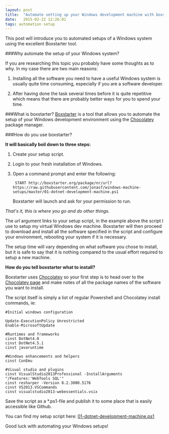 ```yaml
---
layout: post
title:  "Automate setting up your Windows development machine with boxstarter"
date:   2015-02-22 12:26:01
tags: automation setup
---
```


This post will introduce you to automated setups of a Windows system using the excellent Boxstarter tool.

###Why automate the setup of your Windows system?

If you are researching this topic you probably have some thoughts as to why. In my case there are two main reasons:

1. Installing all the software you need to have a useful Windows system is usually quite time consuming, especially if you are a software developer.

2. After having done the task several times before it is quite repetitive which means that there are probably better ways for you to spend your time.

###What is boxstarter?
[Boxstarter][] is a tool that allows you to automate the setup of your Windows development environment using the [Chocolatey][] package manager.

###How do you use boxstarter?

**It will basically boil down to three steps:**

1. Create your setup script.
2. Login to your fresh installation of Windows.
3. Open a command prompt and enter the following:

        START http://boxstarter.org/package/nr/url?https://raw.githubusercontent.com/jonasf/windows-machine-setups/master/01-dotnet-development-machine.ps1

	Boxstarter will launch and ask for your permission to run.

_That's it, this is where you go and do other things._

The _url_ argument links to your setup script, in the example above the script I use to setup my virtual Windows dev machine. Boxstarter will then proceed to download and install all the software specified in the script and configure your environment, rebooting your system if it is necessary.
	
The setup time will vary depending on what software you chose to install, but it is safe to say that it is nothing compared to the usual effort required to setup a new machine.

**How do you tell boxstarter what to install?**

Boxstarter uses [Chocolatey][] so your first step is to head over to the [Chocolatey page][] and make notes of all the package names of the software you want to install.

The script itself is simply a list of regular Powershell and Chocolatey install commands, ie:

    #Initial windows configuration

    Update-ExecutionPolicy Unrestricted
    Enable-MicrosoftUpdate
     
    #Runtimes and frameworks
    cinst DotNet4.0
    cinst DotNet4.5.1
    cinst javaruntime
    
    #Windows enhancements and helpers
    cinst ConEmu
    
    #Visual studio and plugins
    cinst VisualStudio2013Professional -InstallArguments "/Features:'WebTools SQL'"
    cinst resharper -Version 8.2.3000.5176
    cinst VS2013.VSCommands
    cinst visualstudio2013-webessentials.vsix


Save the script as a *.ps1-file and publish it to some place that is easily accessible like Github.

You can find my setup script here: [01-dotnet-development-machine.ps1](https://github.com/jonasf/windows-machine-setups/blob/master/01-dotnet-development-machine.ps1)

Good luck with automating your Windows setups!


[Boxstarter]: http://boxstarter.org/
[Chocolatey]: https://chocolatey.org/
[Chocolatey page]: https://chocolatey.org/
